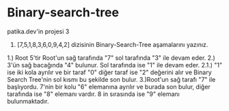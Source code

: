 # Binary-search-tree
patika.dev'in projesi 3

1)  [7,5,1,8,3,6,0,9,4,2] dizisinin Binary-Search-Tree aşamalarını yazınız.

 1.) Root 5'tir Root'un sağ tarafında "7" sol tarafında "3" ile devam eder.
 2.) 3'ün sağ bacağında "4" bulunur. Sol tarafında ise "1" ile devam eder. 2.1.) "1" ise iki kola ayrılır ve bir taraf "0" diğer taraf ise "2" değerini alır ve 
 Binary Search Tree'nin sol kısmı bu şekilde son bulur.
3.)Root'un sağ tarafı "7" ile başlıyordu. 7'nin bir kolu "6" elemanına ayrılır ve burada son bulur, diğer tarafında ise "8" elemanı vardır. 8 in sırasında ise "9" elemanı bulunmaktadır.
